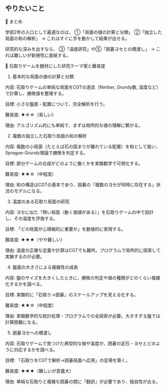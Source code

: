 ## やりたいこと
🔹 まとめ

学部2年の入口として最適なのは、
①「局面の値の計算と分類」
②「独立した局面の和の解析」
→ これはすぐに手を動かして結果が出せる。

研究的な深みを出すなら、
③「温度研究」や⑤「囲碁ヨセとの橋渡し」
→ これは難しいが新規性に直結する。



🔹 石取りゲームを題材にした研究テーマ案と難易度
1. 基本的な局面の値の計算と分類

内容: 石取りゲームの単純な局面をCGTの道具（Nimber, Grundy数, 温度など）で計算し、勝敗値を整理する。

目標: 小さな盤面・配置について、完全解析を行う。

難易度: ★☆☆（易しい）

理由: アルゴリズム的にも単純で、まずは局所的な値の理解に繋がる。

2. 複数の独立した石取り局面の和の解析

内容: 複数の小局面（たとえば石の固まりが離れている配置）を和として扱い、Sprague-Grundy理論で勝敗を判定する。

目標: 部分ゲームの合成がどのように働くかを実験数学で可視化する。

難易度: ★★☆（中程度）

理由: 和の構造はCGTの基本であり、囲碁の「複数のヨセが同時に存在する」状況のモデルになる。

3. 温度のある石取り局面の研究

内容: ヨセに似た「熱い局面（動く価値がある）」を石取りゲームの中で設計し、その温度を評価する。

目標: 「どの局面が心理戦的に重要か」を数値的に表現する。

難易度: ★★★（やや難しい）

理由: 温度の正確な定義や計算はCGTでも難所。プログラムで局所的に探索して実験するのが必要。

4. 盤面の大きさによる複雑性の成長

内容: 盤のサイズを大きくしたときに、勝敗の判定や値の種類がどのくらい複雑化するかを調べる。

目標: 実験的に「石取り→囲碁」のスケールアップを見える化する。

難易度: ★★☆（中程度）

理由: 実験数学的な統計処理・プログラムでの全探索が必要。大きすぎる盤では計算困難になる。

5. 囲碁ヨセへの橋渡し

内容: 石取りゲームで見つけた典型的な値や温度が、囲碁の定石・ヨセとどのように対応するかを調べる。

目標: 「石取りをCGTで解析→囲碁局面へ応用」の足場を築く。

難易度: ★★★（難しいが意義大）

理由: 単純な石取りと複雑な囲碁の間に「翻訳」が必要であり、独自性が出る。